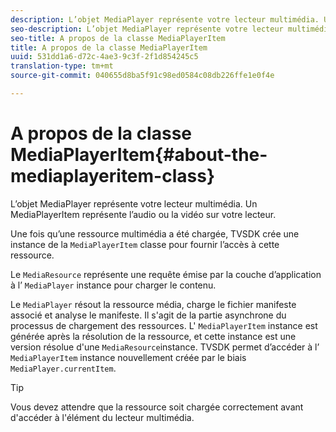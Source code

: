 ```yaml
---
description: L’objet MediaPlayer représente votre lecteur multimédia. Un MediaPlayerItem représente l’audio ou la vidéo sur votre lecteur.
seo-description: L’objet MediaPlayer représente votre lecteur multimédia. Un MediaPlayerItem représente l’audio ou la vidéo sur votre lecteur.
seo-title: A propos de la classe MediaPlayerItem
title: A propos de la classe MediaPlayerItem
uuid: 531dd1a6-d72c-4ae3-9c3f-2f1d854245c5
translation-type: tm+mt
source-git-commit: 040655d8ba5f91c98ed0584c08db226ffe1e0f4e

---
```



# A propos de la classe MediaPlayerItem{#about-the-mediaplayeritem-class}

L’objet MediaPlayer représente votre lecteur multimédia. Un MediaPlayerItem représente l’audio ou la vidéo sur votre lecteur.

<!--<a id="section_01BC89E5C5A94D0A95EF9D29FBCE758A"></a>-->

Une fois qu’une ressource multimédia a été chargée, TVSDK crée une instance de la `MediaPlayerItem` classe pour fournir l’accès à cette ressource.

Le `MediaResource` représente une requête émise par la couche d’application à l’ `MediaPlayer` instance pour charger le contenu.

Le `MediaPlayer` résout la ressource média, charge le fichier manifeste associé et analyse le manifeste. Il s&#39;agit de la partie asynchrone du processus de chargement des ressources. L&#39; `MediaPlayerItem` instance est générée après la résolution de la ressource, et cette instance est une version résolue d&#39;une `MediaResource`instance. TVSDK permet d’accéder à l’ `MediaPlayerItem` instance nouvellement créée par le biais `MediaPlayer.currentItem`.

>[!TIP]
>
>Vous devez attendre que la ressource soit chargée correctement avant d&#39;accéder à l&#39;élément du lecteur multimédia.

